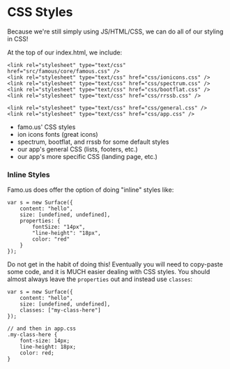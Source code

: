 # CSS Styles



Because we're still simply using JS/HTML/CSS, we can do all of our styling in CSS!

At the top of our index.html, we include:

    
    <link rel="stylesheet" type="text/css" href="src/famous/core/famous.css" />
    <link rel="stylesheet" type="text/css" href="css/ionicons.css" />
    <link rel="stylesheet" type="text/css" href="css/spectrum.css" />
    <link rel="stylesheet" type="text/css" href="css/bootflat.css" />
    <link rel="stylesheet" type="text/css" href="css/rrssb.css" />

    <link rel="stylesheet" type="text/css" href="css/general.css" />
    <link rel="stylesheet" type="text/css" href="css/app.css" />

- famo.us' CSS styles 
- ion icons fonts (great icons) 
- spectrum, bootflat, and rrssb for some default styles
- our app's general CSS (lists, footers, etc.) 
- our app's more specific CSS (landing page, etc.) 

### Inline Styles

Famo.us does offer the option of doing "inline" styles like:

    var s = new Surface({
        content: "hello",
        size: [undefined, undefined],
        properties: {
            fontSize: "14px",
            "line-height": "18px",
            color: "red"
        }
    });

Do not get in the habit of doing this! Eventually you will need to copy-paste some code, and it is MUCH easier dealing with CSS styles. You should almost always leave the `properties` out and instead use `classes`:

    var s = new Surface({
        content: "hello",
        size: [undefined, undefined],
        classes: ["my-class-here"]
    });

    // and then in app.css
    .my-class-here {
        font-size: 14px;
        line-height: 18px;
        color: red;
    }

